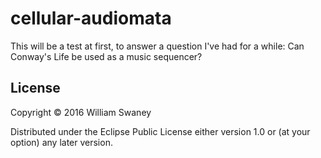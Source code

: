 # cellular-audiomata

This will be a test at first, to answer a question I've had for a while: Can Conway's Life be used as a music sequencer?

## License

Copyright © 2016 William Swaney

Distributed under the Eclipse Public License either version 1.0 or (at
your option) any later version.
